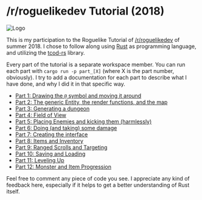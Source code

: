 # /r/roguelikedev Tutorial (2018)

![Logo](https://i.imgur.com/EYJFgdI.png)

This is my participation to the Roguelike Tutorial of [/r/roguelikedev](https://www.reddit.com/r/roguelikedev/) of summer 2018. 
I chose to follow along using [Rust](https://www.rust-lang.org) as programming language, and utilizing the [tcod-rs](https://github.com/tomassedovic/tcod-rs) library.

Every part of the tutorial is a separate workspace member. You can run each part with `cargo run -p part_[X]` (where X is the part number, obviously). I try to add a documentation for each part to describe what I have done, and why I did it in that specific way.

- [Part 1: Drawing the `@` symbol and moving it around](part_1/)
- [Part 2: The generic Entity, the render functions, and the map](part_2/)
- [Part 3: Generating a dungeon](part_3/)
- [Part 4: Field of View](part_4/)
- [Part 5: Placing Enemies and kicking them (harmlessly)](part_5/)
- [Part 6: Doing (and taking) some damage](part_6/)
- [Part 7: Creating the interface](part_7/)
- [Part 8: Items and Inventory](part_8/)
- [Part 9: Ranged Scrolls and Targeting](part_9/)
- [Part 10: Saving and Loading](part_10/)
- [Part 11: Leveling Up](part_11/)
- [Part 12: Monster and Item Progression](part_12/)

Feel free to comment any piece of code you see. I appreciate any kind of feedback here, especially if it helps to get a better understanding of Rust itself.